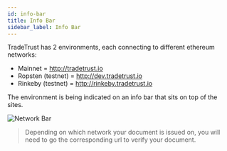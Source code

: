 ```yaml
---
id: info-bar
title: Info Bar
sidebar_label: Info Bar
---
```


TradeTrust has 2 environments, each connecting to different ethereum networks:

- Mainnet = http://tradetrust.io
- Ropsten (testnet) = http://dev.tradetrust.io
- Rinkeby (testnet) = http://rinkeby.tradetrust.io

The environment is being indicated on an info bar that sits on top of the sites.

![Network Bar](/docs/tradetrust-website/info-bar/info-bar.png)

> Depending on which network your document is issued on, you will need to go the corresponding url to verify your document.
